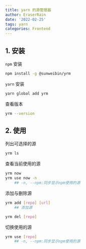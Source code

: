 ```yaml
---
title: yarn 的源管理器
author: EraserRain
date: '2022-02-25'
tags: yarn
categories: Frontend
---
```

## 1. 安装

`npm` 安装

```bash
npm install -g @sunweibin/yrm
```

`yarn` 安装

```bash
yarn global add yrm
```

查看版本

```bash
yrm --version
```

## 2. 使用

列出可选择的源

```bash
yrm ls
```

查看当前使用的源

```bash
yrm now
yrm use now -n
	## -n, --npm:同步显示npm使用的源
```

添加与删除源

```bash
yrm add [repo] [url]
	## 添加源

yrm del [repo]
```

切换使用的源

```bash
yrm use [repo]
	## -n, --npm:同步显示npm使用的源
```